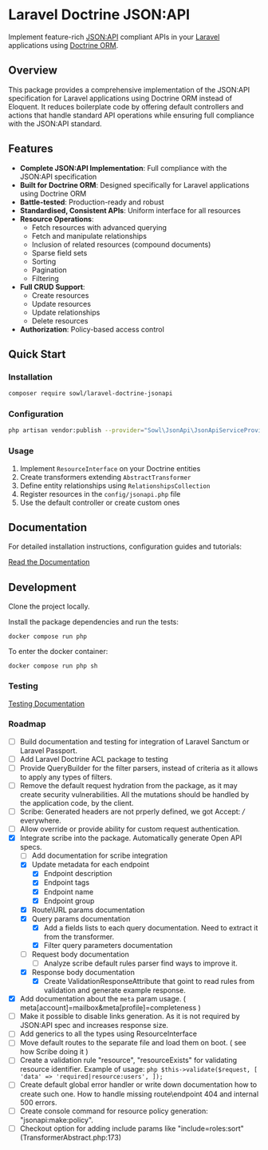 # Laravel Doctrine JSON:API
Implement feature-rich [JSON:API](https://jsonapi.org/) compliant APIs
in your [Laravel](https://laravel.com/) applications using [Doctrine ORM](https://www.doctrine-project.org/).

## Overview
This package provides a comprehensive implementation of the JSON:API specification for Laravel applications using Doctrine ORM instead of Eloquent. It reduces boilerplate code by offering default controllers and actions that handle standard API operations while ensuring full compliance with the JSON:API standard.

## Features
- **Complete JSON:API Implementation**: Full compliance with the JSON:API specification
- **Built for Doctrine ORM**: Designed specifically for Laravel applications using Doctrine ORM
- **Battle-tested**: Production-ready and robust
- **Standardised, Consistent APIs**: Uniform interface for all resources
- **Resource Operations**:
  - Fetch resources with advanced querying
  - Fetch and manipulate relationships
  - Inclusion of related resources (compound documents)
  - Sparse field sets
  - Sorting
  - Pagination
  - Filtering
- **Full CRUD Support**:
  - Create resources
  - Update resources
  - Update relationships
  - Delete resources
- **Authorization**: Policy-based access control

## Quick Start

### Installation
```bash
composer require sowl/laravel-doctrine-jsonapi
```

### Configuration
```bash
php artisan vendor:publish --provider="Sowl\JsonApi\JsonApiServiceProvider"
```

### Usage
1. Implement `ResourceInterface` on your Doctrine entities
2. Create transformers extending `AbstractTransformer`
3. Define entity relationships using `RelationshipsCollection`
4. Register resources in the `config/jsonapi.php` file
5. Use the default controller or create custom ones

## Documentation
For detailed installation instructions, configuration guides and tutorials:

[Read the Documentation](./docs/README.md)

## Development
Clone the project locally.

Install the package dependencies and run the tests:
```shell
docker compose run php
```

To enter the docker container:
```shell
docker compose run php sh
```

### Testing
[Testing Documentation](./tests)

### Roadmap
  - [ ] Build documentation and testing for integration of Laravel Sanctum or Laravel Passport.
  - [ ] Add Laravel Doctrine ACL package to testing
  - [ ] Provide QueryBuilder for the filter parsers, instead of criteria as it allows to apply any types of filters.
  - [ ] Remove the default request hydration from the package, as it may create security vulnerabilities. All the mutations should be handled by the application code, by the client.
  - [ ] Scribe: Generated headers are not prperly defined, we got Accept: */* everywhere.
  - [ ] Allow override or provide ability for custom request authentication.
  - [X] Integrate scribe into the package. Automatically generate Open API specs.
    - [ ] Add documentation for scribe integration
    - [X] Update metadata for each endpoint
      - [X] Endpoint description
      - [X] Endpoint tags
      - [X] Endpoint name
      - [X] Endpoint group
    - [X] Route\URL params documentation
    - [X] Query params documentation
      - [X] Add a fields lists to each query documentation. Need to extract it from the transformer.
      - [X] Filter query parameters documentation
    - [ ] Request body documentation
      - [ ] Analyze scribe default rules parser find ways to improve it.
    - [X] Response body documentation
      - [X] Create ValidationResponseAttribute that goint to read rules from validation and generate example response.
  - [X] Add documentation about the `meta` param usage. ( meta[account]=mailbox&meta[profile]=completeness )
  - [ ] Make it possible to disable links generation. As it is not required by JSON:API spec and increases response size.
  - [ ] Add generics to all the types using ResourceInterface
  - [ ] Move default routes to the separate file and load them on boot. ( see how Scribe doing it )
  - [ ] Create a validation rule "resource", "resourceExists" for validating resource identifier. Example of usage:
        ```php
        $this->validate($request, [
            'data' => 'required|resource:users',
        ]);
        ```
  - [ ] Create default global error handler or write down documentation how to create such one.
        How to handle missing route\endpoint 404 and internal 500 errors.
  - [ ] Create console command for resource policy generation: "jsonapi:make:policy".
  - [ ] Checkout option for adding include params like "include=roles:sort"  (TransformerAbstract.php:173)
